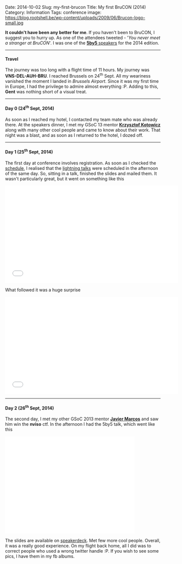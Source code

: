 Date: 2014-10-02
Slug: my-first-brucon
Title: My first BruCON (2014)
Category: Information
Tags: conference
image: https://blog.rootshell.be/wp-content/uploads/2009/06/Brucon-logo-small.jpg

**It couldn't have been any better for me**. If you haven't been to BruCON, I suggest you to hurry up. As one of the attendees
tweeted - '*You never meet a stranger at BruCON*'. I was one of the [**5by5** speakers](http://2014.brucon.org/index.php/Schedule)
for the 2014 edition.

_____
#### Travel

The journey was too long with a flight time of 11 hours. My journey was **VNS-DEL-AUH-BRU**. I reached Brussels on 24<sup>th</sup> Sept.
All my weariness vanished the moment I landed in *Brussels Airport*. Since it was my first time in Europe, I had the privilege to
admire almost everything :P. Adding to this, **Gent** was nothing short of a visual treat.

_____
#### Day 0 (24<sup>th</sup> Sept, 2014)

As soon as I reached my hotel, I contacted my team mate who was already there. At the speakers dinner, I met my GSoC 13 mentor
[**Krzysztof Kotowicz**](https://twitter.com/kkotowicz) along with many other cool people and came to know about their work. That
night was a blast, and as soon as I returned to the hotel, I dozed off.

_____
#### Day 1 (25<sup>th</sup> Sept, 2014)

The first day at conference involves registration. As soon as I checked the [schedule](http://sched.brucon.org), I realised that the
[lightning talks](http://2014.brucon.org/index.php/Lightning_Talks) were scheduled in the afternoon of the same day. So, sitting in a
talk, finished the slides and mailed them. It wasn't particularly great, but it went on something like this

<iframe width="560" height="315" src="//www.youtube.com/embed/X40qqdeW4XY" frameborder="0" allowfullscreen></iframe>

What followed it was a huge surprise

<iframe width="560" height="315" src="//www.youtube.com/embed/JXPMBamHI8c" frameborder="0" allowfullscreen></iframe>

_____
#### Day 2 (26<sup>th</sup> Sept, 2014)

The second day, I met my other GSoC 2013 mentor [**Javier Marcos**](https://twitter.com/javutin) and saw him win the **nviso** ctf.
In the afternoon I had the 5by5 talk, which went like this

<iframe width="420" height="315" src="//www.youtube.com/embed/j2UoAsOLMB4" frameborder="0" allowfullscreen></iframe>

The slides are available on [speakerdeck](https://speakerdeck.com/tunnelshade/brucon-2014-5by5-owasp-owtf). Met few more cool people.
Overall, it was a really good experience. On my flight back home, all I did was to correct people who used a wrong twitter handle :P.
If you wish to see some pics, I have them in my fb albums.
